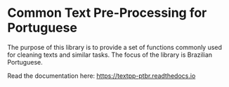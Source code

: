 <!-- textpp-ptbr documentation master file, created by
sphinx-quickstart on Sun Jul  7 15:45:21 2019.
You can adapt this file completely to your liking, but it should at least
contain the root `toctree` directive. -->
# Common Text Pre-Processing for Portuguese

The purpose of this library is to provide a set of functions commonly
used for cleaning texts and similar tasks. The focus of the library is
Brazilian Portuguese.

Read the documentation here: 
https://textpp-ptbr.readthedocs.io
